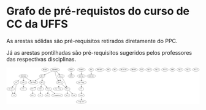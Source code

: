 # Grafo de pré-requistos do curso de CC da UFFS

As arestas sólidas são pré-requisitos retirados diretamente do PPC. 

Já as arestas pontilhadas são pré-requisitos sugeridos pelos professores das respectivas disciplinas.

![alt text](https://github.com/wuerges/pre-requisitos/blob/master/pres.png "Grafo")
